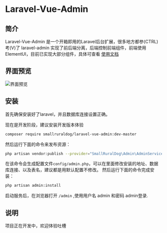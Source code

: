 # Laravel-Vue-Admin
## 简介
Laravel-Vue-Admin 是一个开箱即用的Laravel后台扩展，很多地方都参(CTRL)考(V)了 laravel-admin
实现了前后端分离，后端控制前端组件，前端使用ElementUI，目前已实现大部分组件，具体可查看 [使用文档](https://smallruraldog.github.io/laravel-vue-admin/#/)
## 界面预览
![界面预览](https://user-images.githubusercontent.com/5151848/72328488-f55ec800-36ed-11ea-9550-ab10e93e691f.png)

## 安装
首先确保安装好了laravel，并且数据库连接设置正确。

现在是开发阶段，建议安装开发版本体验
``` bash
composer require smallruraldog/laravel-vue-admin:dev-master
```
然后运行下面的命令来发布资源：
``` bash
php artisan vendor:publish --provider="SmallRuralDog\Admin\AdminServiceProvider"
```
在该命令会生成配置文件`config/admin.php`，可以在里面修改安装的地址、数据库连接、以及表名，建议都是用默认配置不修改。
然后运行下面的命令完成安装：
``` bash
php artisan admin:install
```
启动服务后，在浏览器打开 `/admin` ,使用用户名 admin 和密码 admin登录.

## 说明
项目正在开发中，欢迎体验吐槽